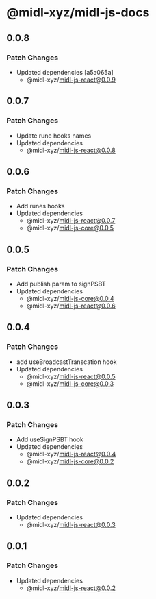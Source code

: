 # @midl-xyz/midl-js-docs

## 0.0.8

### Patch Changes

- Updated dependencies [a5a065a]
  - @midl-xyz/midl-js-react@0.0.9

## 0.0.7

### Patch Changes

- Update rune hooks names
- Updated dependencies
  - @midl-xyz/midl-js-react@0.0.8

## 0.0.6

### Patch Changes

- Add runes hooks
- Updated dependencies
  - @midl-xyz/midl-js-react@0.0.7
  - @midl-xyz/midl-js-core@0.0.5

## 0.0.5

### Patch Changes

- Add publish param to signPSBT
- Updated dependencies
  - @midl-xyz/midl-js-core@0.0.4
  - @midl-xyz/midl-js-react@0.0.6

## 0.0.4

### Patch Changes

- add useBroadcastTranscation hook
- Updated dependencies
  - @midl-xyz/midl-js-react@0.0.5
  - @midl-xyz/midl-js-core@0.0.3

## 0.0.3

### Patch Changes

- Add useSignPSBT hook
- Updated dependencies
  - @midl-xyz/midl-js-react@0.0.4
  - @midl-xyz/midl-js-core@0.0.2

## 0.0.2

### Patch Changes

- Updated dependencies
  - @midl-xyz/midl-js-react@0.0.3

## 0.0.1

### Patch Changes

- Updated dependencies
  - @midl-xyz/midl-js-react@0.0.2
